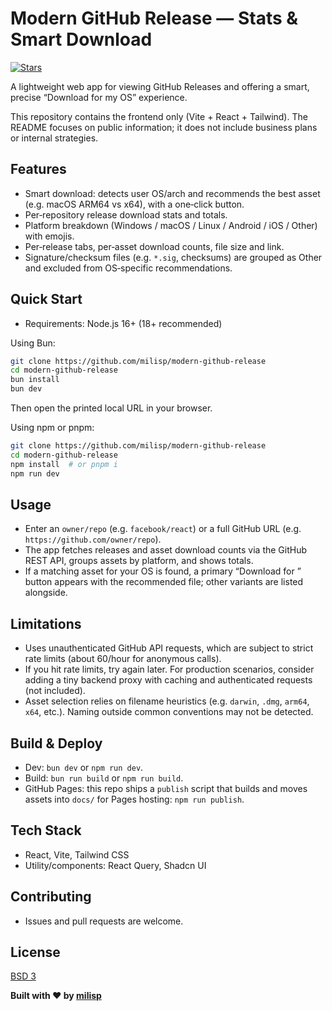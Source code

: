 # Modern GitHub Release — Stats & Smart Download

[![Stars](https://img.shields.io/github/stars/milisp/modern-github-release?style=social)](https://github.com/milisp/modern-github-release/stargazers)

A lightweight web app for viewing GitHub Releases and offering a smart, precise “Download for my OS” experience.

This repository contains the frontend only (Vite + React + Tailwind). The README focuses on public information; it does not include business plans or internal strategies.

## Features
- Smart download: detects user OS/arch and recommends the best asset (e.g. macOS ARM64 vs x64), with a one‑click button.
- Per‑repository release download stats and totals.
- Platform breakdown (Windows / macOS / Linux / Android / iOS / Other) with emojis.
- Per‑release tabs, per‑asset download counts, file size and link.
- Signature/checksum files (e.g. `*.sig`, checksums) are grouped as Other and excluded from OS‑specific recommendations.

## Quick Start
- Requirements: Node.js 16+ (18+ recommended)

Using Bun:
```sh
git clone https://github.com/milisp/modern-github-release
cd modern-github-release
bun install
bun dev
```

Then open the printed local URL in your browser.

Using npm or pnpm:
```sh
git clone https://github.com/milisp/modern-github-release
cd modern-github-release
npm install  # or pnpm i
npm run dev
```

## Usage
- Enter an `owner/repo` (e.g. `facebook/react`) or a full GitHub URL (e.g. `https://github.com/owner/repo`).
- The app fetches releases and asset download counts via the GitHub REST API, groups assets by platform, and shows totals.
- If a matching asset for your OS is found, a primary “Download for <OS>” button appears with the recommended file; other variants are listed alongside.

## Limitations
- Uses unauthenticated GitHub API requests, which are subject to strict rate limits (about 60/hour for anonymous calls).
- If you hit rate limits, try again later. For production scenarios, consider adding a tiny backend proxy with caching and authenticated requests (not included).
- Asset selection relies on filename heuristics (e.g. `darwin`, `.dmg`, `arm64`, `x64`, etc.). Naming outside common conventions may not be detected.

## Build & Deploy
- Dev: `bun dev` or `npm run dev`.
- Build: `bun run build` or `npm run build`.
- GitHub Pages: this repo ships a `publish` script that builds and moves assets into `docs/` for Pages hosting: `npm run publish`.

## Tech Stack
- React, Vite, Tailwind CSS
- Utility/components: React Query, Shadcn UI

## Contributing
- Issues and pull requests are welcome.

## License
[BSD 3](LICENSE)

**Built with ❤️ by [milisp](https://github.com/milisp)**